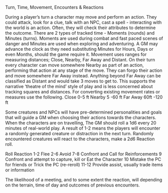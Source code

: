 Turn, Time, Movement, Encounters & Reactions

During a player’s turn a character may move and perform an action. They could attack, look for a clue, talk with an NPC, cast a spell - interacting with the world is an action. Often, they will check their attributes to determine the outcome.
There are 2 types of tracked time - Moments (rounds) and Minutes (turns). Moments are used during combat and fast paced scenes of danger and Minutes are used when exploring and adventuring. A GM may advance the clock as they need substituting Minutes for Hours, Days or even Months, should the game require it.
Movement uses ranges for measuring distances; Close, Nearby, Far Away and Distant. On their turn every character can move somewhere Nearby as part of an action, performing that action at any stage of the move. They can forgo their action and move somewhere Far Away instead. Anything beyond Far Away can be classified as Distant and would take 3 moves to get to.
This supports the narrative ‘theatre of the mind’ style of play and is less concerned about tracking squares and distances. For converting existing movement rates or measures use the following.
Close	0-5 ft
Nearby	5 -60 ft
Far Away	60ft -120 ft

Some creatures and NPCs will have pre-determined personalities and goals that will guide a GM when choosing their actions towards the characters.
When the characters are on travelling, The GM should roll a 1d6 every 20 minutes of real-world play. A result of 1-2 means the players will encounter a randomly generated creature or distraction in the next turn. Randomly encountered creatures will react to the characters, make a 2d6 Reaction roll.

Roll	Reaction
1-2	Flee
2-6	Avoid
7-8	Confront and Call for Reinforcements
9	Confront and attempt to capture, kill or Eat the Character
10	Mistake the PC for friends or Trick the PC (re-reroll)
11-12	Provide assist, usually trade items or information 

The likelihood of a meeting, and to some extent the reaction, will depending on the terrain, time of day and outcomes of previous encounters.
